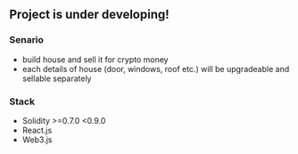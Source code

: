 ## Project is under developing!
### Senario
- build house and sell it for crypto money
- each details of house (door, windows, roof etc.) will be upgradeable and sellable separately

### Stack
- Solidity >=0.7.0 <0.9.0
- React.js 
- Web3.js
